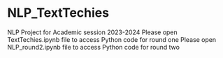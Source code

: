 # NLP_TextTechies
NLP Project for Academic session 2023-2024
Please open TextTechies.ipynb file to access Python code for round one
Please open NLP_round2.ipynb file to access Python code for round two
